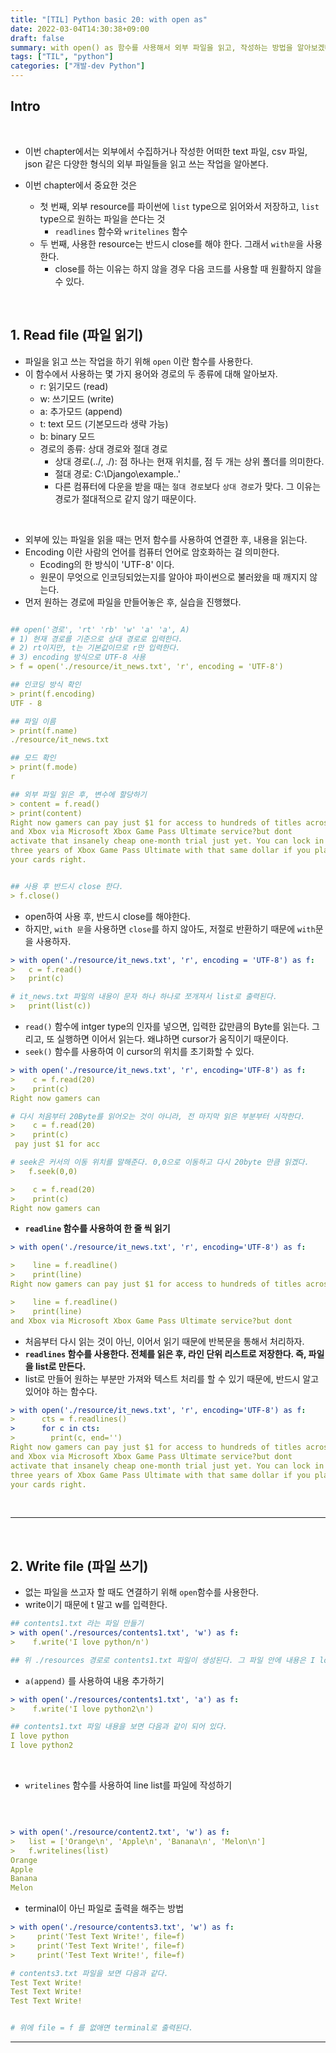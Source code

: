 ```yaml
---
title: "[TIL] Python basic 20: with open as"
date: 2022-03-04T14:30:38+09:00
draft: false
summary: with open() as 함수를 사용해서 외부 파일을 읽고, 작성하는 방법을 알아보겠다.
tags: ["TIL", "python"]
categories: ["개발-dev Python"]
---
```


## Intro

<br>

- 이번 chapter에서는 외부에서 수집하거나 작성한 어떠한 text 파일, csv 파일, json 같은 다양한 형식의 외부 파일들을 읽고 쓰는 작업을 알아본다.

- 이번 chapter에서 중요한 것은
  - 첫 번째, 외부 resource를 파이썬에 `list` type으로 읽어와서 저장하고, `list` type으로 원하는 파일을 쓴다는 것
    - `readlines` 함수와 `writelines` 함수
  - 두 번째, 사용한 resource는 반드시 close를 해야 한다. 그래서 `with문`을 사용한다.
    - close를 하는 이유는 하지 않을 경우 다음 코드를 사용할 때 원활하지 않을 수 있다.

<br>

## 1. Read file (파일 읽기)

- 파일을 읽고 쓰는 작업을 하기 위해 `open` 이란 함수를 사용한다.
- 이 함수에서 사용하는 몇 가지 용어와 경로의 두 종류에 대해 알아보자.
  - r: 읽기모드 (read)
  - w: 쓰기모드 (write)
  - a: 추가모드 (append)
  - t: text 모드 (기본모드라 생략 가능)
  - b: binary 모드
  - 경로의 종류: 상대 경로와 절대 경로
    - 상대 경로(../, ./): 점 하나는 현재 위치를, 점 두 개는 상위 폴더를 의미한다.
    - 절대 경로: C:\Django\example..'
    - 다른 컴퓨터에 다운을 받을 때는 `절대 경로`보다 `상대 경로`가 맞다. 그 이유는 경로가 절대적으로 같지 않기 때문이다.

<br>

- 외부에 있는 파일을 읽을 때는 먼저 함수를 사용하여 연결한 후, 내용을 읽는다.
- Encoding 이란 사람의 언어를 컴퓨터 언어로 암호화하는 걸 의미한다.
  - Ecoding의 한 방식이 'UTF-8' 이다.
  - 원문이 무엇으로 인코딩되었는지를 알아야 파이썬으로 불러왔을 때 깨지지 않는다.
- 먼저 원하는 경로에 파일을 만들어놓은 후, 실습을 진행했다.

```yml

## open('경로', 'rt' 'rb' 'w' 'a' 'a', A)
# 1) 현재 경로를 기준으로 상대 경로로 입력한다.
# 2) rt이지만, t는 기본값이므로 r만 입력한다.
# 3) encoding 방식으로 UTF-8 사용
> f = open('./resource/it_news.txt', 'r', encoding = 'UTF-8')

## 인코딩 방식 확인
> print(f.encoding)
UTF - 8

## 파일 이름
> print(f.name)
./resource/it_news.txt

## 모드 확인
> print(f.mode)
r

## 외부 파일 읽은 후, 변수에 할당하기
> content = f.read()
> print(content)
Right now gamers can pay just $1 for access to hundreds of titles across PC
and Xbox via Microsoft Xbox Game Pass Ultimate service?but dont
activate that insanely cheap one-month trial just yet. You can lock in up to
three years of Xbox Game Pass Ultimate with that same dollar if you play
your cards right.


## 사용 후 반드시 close 한다.
> f.close()
```

- open하여 사용 후, 반드시 close를 해야한다.
- 하지만, `with 문`을 사용하면 `close`를 하지 않아도, 저절로 반환하기 때문에 `with`문을 사용하자.

```yml
> with open('./resource/it_news.txt', 'r', encoding = 'UTF-8') as f:
>   c = f.read()
>   print(c)

# it_news.txt 파일의 내용이 문자 하나 하나로 쪼개져서 list로 출력된다.
>   print(list(c))

```

- `read()` 함수에 intger type의 인자를 넣으면, 입력한 값만큼의 Byte를 읽는다. 그리고, 또 실행하면 이어서 읽는다. 왜냐하면 cursor가 움직이기 때문이다.
- `seek()` 함수를 사용하여 이 cursor의 위치를 초기화할 수 있다.

```yml
> with open('./resource/it_news.txt', 'r', encoding='UTF-8') as f:
>    c = f.read(20)
>    print(c)
Right now gamers can

# 다시 처음부터 20Byte를 읽어오는 것이 아니라, 전 마지막 읽은 부분부터 시작한다.
>    c = f.read(20)
>    print(c)
 pay just $1 for acc

# seek은 커서의 이동 위치를 말해준다. 0,0으로 이동하고 다시 20byte 만큼 읽겠다.
>   f.seek(0,0)

>    c = f.read(20)
>    print(c)
Right now gamers can

```

- **`readline` 함수를 사용하여 한 줄 씩 읽기**

```yml
> with open('./resource/it_news.txt', 'r', encoding='UTF-8') as f:

>    line = f.readline()
>    print(line)
Right now gamers can pay just $1 for access to hundreds of titles across PC

>    line = f.readline()
>    print(line)
and Xbox via Microsoft Xbox Game Pass Ultimate service?but dont
```

- 처음부터 다시 읽는 것이 아닌, 이어서 읽기 때문에 반복문을 통해서 처리하자.
- **`readlines` 함수를 사용한다. 전체를 읽은 후, 라인 단위 리스트로 저장한다. 즉, 파일을 list로 만든다.**
- list로 만들어 원하는 부분만 가져와 텍스트 처리를 할 수 있기 때문에, 반드시 알고 있어야 하는 함수다.

```yml
> with open('./resource/it_news.txt', 'r', encoding='UTF-8') as f:
>      cts = f.readlines()
>      for c in cts:
>        print(c, end='')
Right now gamers can pay just $1 for access to hundreds of titles across PC
and Xbox via Microsoft Xbox Game Pass Ultimate service?but dont
activate that insanely cheap one-month trial just yet. You can lock in up to
three years of Xbox Game Pass Ultimate with that same dollar if you play
your cards right.

```

<br>

---

<br>

## 2. Write file (파일 쓰기)

- 없는 파일을 쓰고자 할 때도 연결하기 위해 `open`함수를 사용한다.
- write이기 때문에 t 말고 w를 입력한다.

```yml
## contents1.txt 라는 파일 만들기
> with open('./resources/contents1.txt', 'w') as f:
>    f.write('I love python/n')

## 위 ./resources 경로로 contents1.txt 파일이 생성된다. 그 파일 안에 내용은 I love python이 있다.
```

- `a(append)` 를 사용하여 내용 추가하기

```yml
> with open('./resources/contents1.txt', 'a') as f:
>    f.write('I love python2\n')

## contents1.txt 파일 내용을 보면 다음과 같이 되어 있다.
I love python
I love python2

```

<br>

- `writelines` 함수를 사용하여 line list를 파일에 작성하기

<br>

```yml

> with open('./resource/content2.txt', 'w') as f:
>   list = ['Orange\n', 'Apple\n', 'Banana\n', 'Melon\n']
>   f.writelines(list)
Orange
Apple
Banana
Melon
```

- terminal이 아닌 파일로 출력을 해주는 방법

```yml
> with open('./resource/contents3.txt', 'w') as f:
>     print('Test Text Write!', file=f)
>     print('Test Text Write!', file=f)
>     print('Test Text Write!', file=f)

# contents3.txt 파일을 보면 다음과 같다.
Test Text Write!
Test Text Write!
Test Text Write!


# 위에 file = f 를 없애면 terminal로 출력된다.
```

---

<br>
